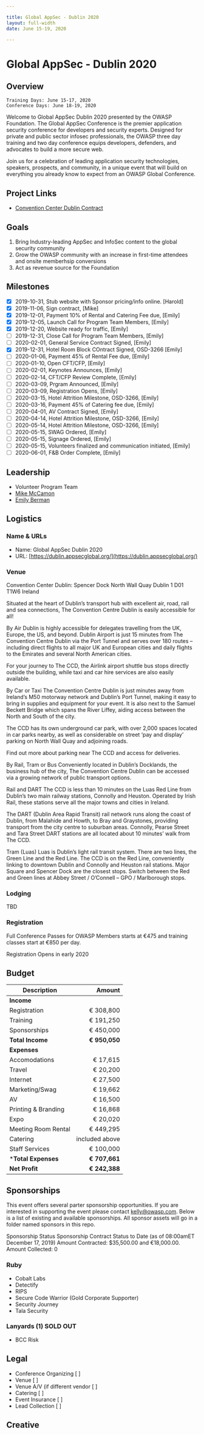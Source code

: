 ```yaml
---

title: Global AppSec - Dublin 2020
layout: full-width
date: June 15-19, 2020

---
```


# Global AppSec - Dublin 2020

## Overview
  
```
Training Days: June 15-17, 2020
Conference Days: June 18-19, 2020
```

Welcome to Global AppSec Dublin 2020 presented by the OWASP Foundation. The Global AppSec Conference is the premier application security conference for developers and security experts. Designed for private and public sector infosec professionals, the OWASP three day training and two day conference equips developers, defenders, and advocates to build a more secure web.

Join us for a celebration of leading application security technologies, speakers, prospects, and community, in a unique event that will build on everything you already know to expect from an OWASP Global Conference.

## Project Links

* [Convention Center Dublin Contract](www-staff/files/SignedContract-50689Rev1.pdf)

## Goals

1. Bring Industry-leading AppSec and InfoSec content to the global security community
2. Grow the OWASP community with an increase in first-time attendees and onsite memberhsip conversions
3. Act as revenue source for the Foundation 

## Milestones

- [x] 2019-10-31, Stub website with Sponsor pricing/info online. [Harold]
- [x] 2019-11-06, Sign contract, [Mike]
- [x] 2019-12-01, Payment 10% of Rental and Catering Fee due, [Emily]
- [x] 2019-12-05, Launch Call for Program Team Members, [Emily]
- [x] 2019-12-20, Website ready for traffic, [Emily]
- [ ] 2019-12-31, Close Call for Program Team Members, [Emily]
- [ ] 2020-02-01, General Service Contract Signed, [Emily]
- [X] 2019-12-31, Hotel Room Block COntract Signed, OSD-3266 [Emily]
- [ ] 2020-01-06, Payment 45% of Rental Fee due, [Emily]
- [ ] 2020-01-10, Open CFT/CFP, [Emily]
- [ ] 2020-02-01, Keynotes Announces, [Emily]
- [ ] 2020-02-14, CFT/CFP Review Complete, [Emily]
- [ ] 2020-03-09, Prgram Announced, [Emily]
- [ ] 2020-03-09, Registration Opens, [Emily]
- [ ] 2020-03-15, Hotel Attrition Milestone, OSD-3266, [Emily]
- [ ] 2020-03-16, Payment 45% of Catering fee due, [Emily]
- [ ] 2020-04-01, AV Contract Signed, [Emily]
- [ ] 2020-04-14, Hotel Attrition Milestone, OSD-3266, [Emily]
- [ ] 2020-05-14, Hotel Attrition Milestone, OSD-3266, [Emily]
- [ ] 2020-05-15, SWAG Ordered, [Emily]
- [ ] 2020-05-15, Signage Ordered, [Emily]
- [ ] 2020-05-15, Volunteers finalized and communication initiated, [Emily]
- [ ] 2020-06-01, F&B Order Complete, [Emily]

## Leadership

* Volunteer Program Team
* [Mike McCamon](mailto:mike.mccamon@owasp.com?subject=An%20Interesting%20Email)
* [Emily Berman](mailto:emily.berman@owasp.com?subject=An%20Interesting%20Email)

## Logistics

### Name & URLs

* Name: Global AppSec Dublin 2020
* URL: [https://dublin.appsecglobal.org/](https://dublin.appsecglobal.org/)

### Venue

Convention Center Dublin:
Spencer Dock
North Wall Quay
Dublin 1
D01 T1W6
Ireland

Situated at the heart of Dublin’s transport hub with excellent air, road, rail and sea connections, The Convention Centre Dublin is easily accessible for all!

By Air
Dublin is highly accessible for delegates travelling from the UK, Europe, the US, and beyond. Dublin Airport is just 15 minutes from The Convention Centre Dublin via the Port Tunnel and serves over 180 routes – including direct flights to all major UK and European cities and daily flights to the Emirates and several North American cities.

For your journey to The CCD, the Airlink airport shuttle bus stops directly outside the building, while taxi and car hire services are also easily available.

By Car or Taxi
The Convention Centre Dublin is just minutes away from Ireland’s M50 motorway network and Dublin’s Port Tunnel, making it easy to bring in supplies and equipment for your event. It is also next to the Samuel Beckett Bridge which spans the River Liffey, aiding access between the North and South of the city.

The CCD has its own underground car park, with over 2,000 spaces located in car parks nearby, as well as considerable on street ‘pay and display’ parking on North Wall Quay and adjoining roads.

Find out more about parking near The CCD and access for deliveries.

By Rail, Tram or Bus
Conveniently located in Dublin’s Docklands, the business hub of the city, The Convention Centre Dublin can be accessed via a growing network of public transport options.

Rail and DART
The CCD is less than 10 minutes on the Luas Red Line from Dublin’s two main railway stations, Connolly and Heuston. Operated by Irish Rail, these stations serve all the major towns and cities in Ireland.

The DART (Dublin Area Rapid Transit) rail network runs along the coast of Dublin, from Malahide and Howth, to Bray and Graystones, providing transport from the city centre to suburban areas. Connolly, Pearse Street and Tara Street DART stations are all located about 10 minutes’ walk from The CCD.

Tram (Luas)
Luas is Dublin’s light rail transit system. There are two lines, the Green Line and the Red Line. The CCD is on the Red Line, conveniently linking to downtown Dublin and Connolly and Heuston rail stations. Major Square and Spencer Dock are the closest stops. Switch between the Red and Green lines at Abbey Street / O’Connell – GPO / Marlborough stops. 

### Lodging 

TBD

### Registration 

Full Conference Passes for OWASP Members starts at €475 and training classes start at €850 per day.

Registration Opens in early 2020

## Budget 

Description            | Amount
--------------         | ------------:
**Income**             | 
Registration           | € 308,800
Training               | € 191,250
Sponsorships           | € 450,000
**Total Income**       | **€ 950,050**
**Expenses**           | 
Accomodations          | € 17,615
Travel                 | € 20,200 
Internet               | € 27,500
Marketing/Swag         | € 19,662
AV                     | € 16,500 
Printing & Branding    | € 16,868
Expo                   | € 20,020
Meeting Room Rental    | € 449,295
Catering               | included above
Staff Services         | € 100,000
***Total Expenses**    | **€ 707,661**
**Net Profit**         | **€ 242,388**

## Sponsorships

This event offers several parter sponsorship opportunities.  If you are interested in supporting the event please contact [kelly@owasp.com](mailto:kelly@owasp.com&subject:Dublin%20Sponsorship). Below is a list of existing and available sponsorships. All sponsor assets will go in a folder named sponsors in this repo.

Sponsorship Status
Sponsorship Contract Status to Date (as of 08:00amET December 17, 2019) Amount Contracted: $35,500.00 and €18,000.00. Amount Collected: 0

### Ruby 
- Cobalt Labs
- Detectify
- RIPS
- Secure Code Warrior (Gold Corporate Supporter)
- Security Journey
- Tala Security

### Lanyards (1) SOLD OUT
- BCC Risk

## Legal



* Conference Organizing [ ]
* Venue [ ]
* Venue A/V (if different vendor [ ]
* Catering [ ]
* Event Insurance [ ]
* Lead Collection [ ]

## Creative

